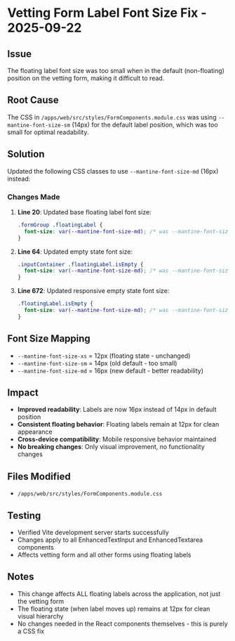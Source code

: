 # Vetting Form Label Font Size Fix - 2025-09-22

## Issue
The floating label font size was too small when in the default (non-floating) position on the vetting form, making it difficult to read.

## Root Cause
The CSS in `/apps/web/src/styles/FormComponents.module.css` was using `--mantine-font-size-sm` (14px) for the default label position, which was too small for optimal readability.

## Solution
Updated the following CSS classes to use `--mantine-font-size-md` (16px) instead:

### Changes Made

1. **Line 20**: Updated base floating label font size:
   ```css
   .formGroup .floatingLabel {
     font-size: var(--mantine-font-size-md); /* was --mantine-font-size-sm */
   }
   ```

2. **Line 64**: Updated empty state font size:
   ```css
   .inputContainer .floatingLabel.isEmpty {
     font-size: var(--mantine-font-size-md); /* was --mantine-font-size-sm */
   }
   ```

3. **Line 672**: Updated responsive empty state font size:
   ```css
   .floatingLabel.isEmpty {
     font-size: var(--mantine-font-size-md); /* was --mantine-font-size-sm */
   }
   ```

## Font Size Mapping
- `--mantine-font-size-xs` = 12px (floating state - unchanged)
- `--mantine-font-size-sm` = 14px (old default - too small)
- `--mantine-font-size-md` = 16px (new default - better readability)

## Impact
- **Improved readability**: Labels are now 16px instead of 14px in default position
- **Consistent floating behavior**: Floating labels remain at 12px for clean appearance
- **Cross-device compatibility**: Mobile responsive behavior maintained
- **No breaking changes**: Only visual improvement, no functionality changes

## Files Modified
- `/apps/web/src/styles/FormComponents.module.css`

## Testing
- Verified Vite development server starts successfully
- Changes apply to all EnhancedTextInput and EnhancedTextarea components
- Affects vetting form and all other forms using floating labels

## Notes
- This change affects ALL floating labels across the application, not just the vetting form
- The floating state (when label moves up) remains at 12px for clean visual hierarchy
- No changes needed in the React components themselves - this is purely a CSS fix